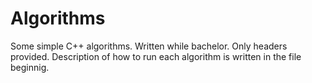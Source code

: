 # Algorithms
Some simple C++ algorithms. Written while bachelor. Only headers provided. Description of how to run each algorithm is written in the file beginnig.
